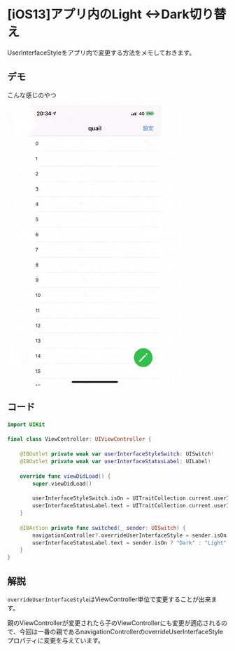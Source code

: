 # [iOS13]アプリ内のLight <->Dark切り替え

UserInterfaceStyleをアプリ内で変更する方法をメモしておきます。



## デモ

こんな感じのやつ

![demo](./images/demo.gif)

## コード

```swift
import UIKit

final class ViewController: UIViewController {

    @IBOutlet private weak var userInterfaceStyleSwitch: UISwitch!
    @IBOutlet private weak var userInterfaceStatusLabel: UILabel!

    override func viewDidLoad() {
        super.viewDidLoad()

        userInterfaceStyleSwitch.isOn = UITraitCollection.current.userInterfaceStyle == .dark
        userInterfaceStatusLabel.text = UITraitCollection.current.userInterfaceStyle == .dark ? "Dark" : "Light"
    }

    @IBAction private func switched(_ sender: UISwitch) {
        navigationController?.overrideUserInterfaceStyle = sender.isOn ? .dark : .light
        userInterfaceStatusLabel.text = sender.isOn ? "Dark" : "Light"
    }
}
```



## 解説

`overrideUserInterfaceStyle`はViewController単位で変更することが出来ます。

親のViewControllerが変更されたら子のViewControllerにも変更が適応されるので、今回は一番の親であるnavigationControllerのoverrideUserInterfaceStyleプロパティに変更を与えています。